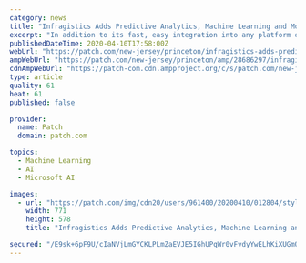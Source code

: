 ```yaml
---
category: news
title: "Infragistics Adds Predictive Analytics, Machine Learning and More"
excerpt: "In addition to its fast, easy integration into any platform or deployment option, Reveal's newest features address the latest trends in data analytics: predictive and advanced analytics, machine learning, R and Python scripting, big data connectors, and much more. These enhancements allow businesses to quickly analyze and gain insights from ..."
publishedDateTime: 2020-04-10T17:58:00Z
webUrl: "https://patch.com/new-jersey/princeton/infragistics-adds-predictive-analytics-machine-learning-more"
ampWebUrl: "https://patch.com/new-jersey/princeton/amp/28686297/infragistics-adds-predictive-analytics-machine-learning-more"
cdnAmpWebUrl: "https://patch-com.cdn.ampproject.org/c/s/patch.com/new-jersey/princeton/amp/28686297/infragistics-adds-predictive-analytics-machine-learning-more"
type: article
quality: 61
heat: 61
published: false

provider:
  name: Patch
  domain: patch.com

topics:
  - Machine Learning
  - AI
  - Microsoft AI

images:
  - url: "https://patch.com/img/cdn20/users/961400/20200410/012804/styles/patch_image/public/reveal-update-image-4-20___10132652676.jpg?width=984"
    width: 771
    height: 578
    title: "Infragistics Adds Predictive Analytics, Machine Learning and More"

secured: "/E9sk+6pF9U/cIaNVjLmGYCKLPLmZaEVJE5IGhUPqWr0vFvdyYwELhKiXUGmOZ4lW4WHhUaK4nl8jIv9N1+y14wPtVrE7rOrk52XMEmQxLk50LsA3MDkJ8/BiCXBcT5bxy/Nr4DAQVrlv2rZf2Xs8V8KVpzczYUBgVcTFQLGSoW1irJ/iZ6GjstBI2ECte47k2dtxCF41x6UlQT0YiXPhnG+5b5LpD8VJB8Y2n/Gh1yK7Cik0DL8IrLGPGS13hvEBw+0v65jVrPEkwI/VQ1uHtmu8eQhjh9rEW4sYRacomtGSAA5VbdhNMS9jGwVdylGZf4JdnUG1pfsAoV86fxN/of5IsaK8yjzrohw2n9zVIOZeTRuaWVVC43RilK2Ynu60QL00Il+LSTqcdkBf+u7BPNI1h69gbFS30oU+pDuhxxOA0wlSjKn1Z4okLJi5kuVJm6nJRAKd4lyz+nh/60N/KXHPSWNFNdiH/AePAThV+c=;uJ2IoM8rxyvR0eSpOoDLBQ=="
---
```


